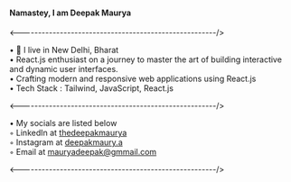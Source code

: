#### Namastey, I am Deepak Maurya

<------------------------------------------------------/>

• 📌 I live in New Delhi, Bharat <br>
• React.js enthusiast on a journey to master the art of building interactive and dynamic user interfaces. <br>
• Crafting modern and responsive web applications using React.js <br>
• Tech Stack : Tailwind, JavaScript, React.js <br>

<------------------------------------------------------/>

• My socials are listed below <br>
  ◦ LinkedIn at <a href="linkedin.com/in/thedeepakmaurya">thedeepakmaurya</a> <br>
  ◦ Instagram at <a href="instagram.com/deepakmaury.a">deepakmaury.a</a> <br>
  ◦ Email at mauryadeepak@gmmail.com <br>

<------------------------------------------------------/>


<!--
**thedeepakmaurya/thedeepakmaurya** is a ✨ _special_ ✨ repository because its `README.md` (this file) appears on your GitHub profile.

Here are some ideas to get you started:

- 🔭 I’m currently working on ...
- 🌱 I’m currently learning ...
- 👯 I’m looking to collaborate on ...
- 🤔 I’m looking for help with ...
- 💬 Ask me about ...
- 📫 How to reach me: ...
- 😄 Pronouns: ...
- ⚡ Fun fact: ...
-->
